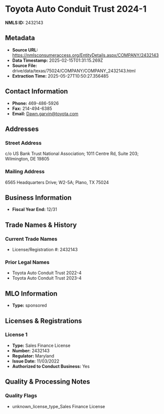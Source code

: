 # Toyota Auto Conduit Trust 2024-1

**NMLS ID:** 2432143

## Metadata
- **Source URL:** https://nmlsconsumeraccess.org/EntityDetails.aspx/COMPANY/2432143
- **Data Timestamp:** 2025-02-15T01:31:15.269Z
- **Source File:** drive/data/texas/75024/COMPANY/COMPANY_2432143.html
- **Extraction Time:** 2025-05-27T10:50:27.356485

## Contact Information
- **Phone:** 469-486-5926
- **Fax:** 214-494-6385
- **Email:** Dawn.garvin@toyota.com

## Addresses
### Street Address
c/o US Bank Trust National Association; 1011 Centre Rd, Suite 203; Wilmington, DE 19805

### Mailing Address
6565 Headquarters Drive; W2-5A; Plano, TX 75024

## Business Information
- **Fiscal Year End:** 12/31

## Trade Names & History
### Current Trade Names
- License/Registration #: 2432143

### Prior Legal Names
- Toyota Auto Conduit Trust 2022-4
- Toyota Auto Conduit Trust 2023-4

## MLO Information
- **Type:** sponsored

## Licenses & Registrations

### License 1
- **Type:** Sales Finance License
- **Number:** 2432143
- **Regulator:** Maryland
- **Issue Date:** 11/03/2022
- **Authorized to Conduct Business:** Yes

## Quality & Processing Notes
### Quality Flags
- unknown_license_type_Sales Finance License
